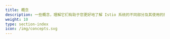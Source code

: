 ```yaml
---
title: 概念
description: 一些概念，理解它们有助于您更好地了解 Istio 系统的不同部分及其使用的抽象。
weight: 10
type: section-index
icon: /img/concepts.svg
---
```

